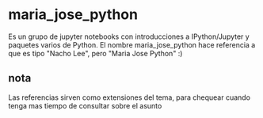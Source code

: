 # maria_jose_python
Es un grupo de jupyter notebooks con introducciones a IPython/Jupyter y paquetes varios de Python.
El nombre maria_jose_python hace referencia a que es tipo "Nacho Lee", pero "Maria Jose Python"
:)


## nota
Las referencias sirven como extensiones del tema, para chequear cuando tenga mas tiempo de consultar sobre el asunto
